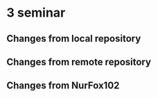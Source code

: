 # 3 seminar

## Changes from local repository

## Changes from remote repository

## Changes from NurFox102